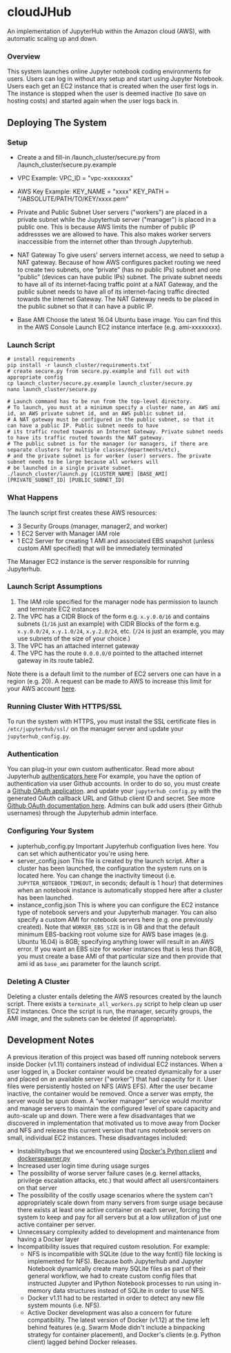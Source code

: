 cloudJHub
=======================
An implementation of JupyterHub within the Amazon cloud (AWS), with automatic scaling up and down.

### Overview ###

This system launches online Jupyter notebook coding environments for users. Users can log in without any setup and
start using Jupyter Notebook. Users each get an EC2 instance that is created when the user first logs in. The instance
is stopped when the user is deemed inactive (to save on hosting costs) and started again when the user logs back in.

Deploying The System
-----------------------------------
### Setup ###

- Create a and fill-in /launch_cluster/secure.py from /launch_cluster/secure.py.example

- VPC
Example:
VPC_ID = "vpc-xxxxxxxx"

- AWS Key
Example:
KEY_NAME = "xxxx"
KEY_PATH = "/ABSOLUTE/PATH/TO/KEY/xxxx.pem"

- Private and Public Subnet
User servers ("workers") are placed in a private subnet while the Jupyterhub server ("manager") is placed in a public 
one. This is because AWS limits the number of public IP addressses we are allowed to have. This also makes worker servers 
inaccessible from the internet other than through Jupyterhub.

- NAT Gateway
To give users' servers internet access, we need to setup a NAT gateway. Because of how AWS configures packet routing 
we need to create two subnets, one “private” (has no public IPs) subnet and  one “public” (devices can have public IPs) subnet. 
The private subnet needs to have all of its internet-facing traffic point at a NAT Gateway, and the public subnet needs to 
have all of its internet-facing traffic directed towards the Internet Gateway. The NAT Gateway needs to be placed in the 
public subnet so that it can have a public IP.

- Base AMI
Choose the latest 16.04 Ubuntu base image. You can find this in the AWS Console Launch EC2 instance interface (e.g. ami-xxxxxxxx).

### Launch Script ###
```
# install requirements
pip install -r launch_cluster/requirements.txt`
# create secure.py from secure.py.example and fill out with appropriate config
cp launch_cluster/secure.py.example launch_cluster/secure.py
nano launch_cluster/secure.py

# Launch command has to be run from the top-level directory.
# To launch, you must at a minimum specify a cluster name, an AWS ami id, an AWS private subnet id, and an AWS public subnet id.
# A NAT gateway must be configured in the public subnet, so that it can have a public IP. Public subnet needs to have
# its traffic routed towards an Internet Gateway. Private subnet needs to have its traffic routed towards the NAT gateway.
# The public subnet is for the manager (or managers, if there are separate clusters for multiple classes/departments/etc),
# and the private subnet is for worker (user) servers. The private subnet needs to be large because all workers will
# be launched in a single private subnet.
./launch_cluster/launch.py [CLUSTER_NAME] [BASE_AMI] [PRIVATE_SUBNET_ID] [PUBLIC_SUBNET_ID]

```

### What Happens ###
The launch script first creates these AWS resources:

* 3 Security Groups (manager, manager2, and worker)
* 1 EC2 Server with Manager IAM role
* 1 EC2 Server for creating 1 AMI and associated EBS snapshot (unless custom AMI specified) that will be immediately terminated

The Manager EC2 instance is the server responsible for running Jupyterhub.

### Launch Script Assumptions ###
1. The IAM role specified for the manager node has permission to launch and terminate EC2 instances
2. The VPC has a CIDR Block of the form e.g. `x.y.0.0/16` and contains subnets (`1/16` just an example)
with CIDR Blocks of the form e.g. `x.y.0.0/24`, `x.y.1.0/24`, `x.y.2.0/24`, etc. (`/24` is just an example,
you may use subnets of the size of your choice.)
3. The VPC has an attached internet gateway
4. The VPC has the route `0.0.0.0/0` pointed to the attached internet gateway
in its route table2.

Note there is a default limit to the number of EC2 servers one can have in a region (e.g. 20). A request can be made to AWS
to increase this limit for your AWS account [here](http://docs.aws.amazon.com/general/latest/gr/aws_service_limits.html).

### Running Cluster With HTTPS/SSL ###
To run the system with HTTPS, you must install the SSL certificate files in `/etc/jupyterhub/ssl/` on the manager server and
update your `jupyterhub_config.py`.

### Authentication ###
You can plug-in your own custom authenticator. Read more about Jupyterhub [authenticators here](http://jupyterhub.readthedocs.io/en/latest/authenticators.html)
For example, you have the option of authentication via user Github accounts. In order to do so,
you must create a [Github OAuth application](https://github.com/settings/applications/new>).
and update your `jupyterhub_config.py` with the generated OAuth callback URL and Github client ID and secret.
See more [Github OAuth documentation here](https://github.com/jupyterhub/oauthenticator/blob/master/README.md).
Admins can bulk add users (their Github usernames) through the Jupyterhub admin interface. 

### Configuring Your System ###
- jupterhub_config.py
Important Jupyterhub configuation lives here. You can set which authenticator you're using here.
- server_config.json
This file is created by the launch script. After a cluster has been launched, the configuration the system runs on is located here.
You can change the inactivity timeout (i.e. `JUPYTER_NOTEBOOK_TIMEOUT`, in seconds; default is 1 hour) that determines
when an notebook instance is automatically stopped here after a cluster has been launched.
- instance_config.json
This is where you can configure the EC2 instance type of notebook servers and your Jupyterhub manager. You can also
specify a custom AMI for notebook servers here (e.g. one previously created). Note that `WORKER_EBS_SIZE` is in GB
and that the default minimum EBS-backing root volume size for AWS base images (e.g. Ubuntu 16.04) is 8GB;
specifying anything lower will result in an AWS error. If you want an EBS size for worker instances that is less than
8GB, you must create a base AMI of that particular size and then provide that ami id as `base_ami` parameter for the
launch script.

### Deleting A Cluster ###
Deleting a cluster entails deleting the AWS resources created by the launch script. There exists a `terminate_all_workers.py` script to
help clean up user EC2 instances. Once the script is run, the manager, security groups, the AMI image, and the subnets can be
deleted (if appropriate).

Development Notes
-----------------------------------
A previous iteration of this project was based off running notebook servers inside Docker (v1.11) containers instead
of individual EC2 instances. When a user logged in, a Docker container would be created dynamically for a user and placed
on an available server ("worker") that had capacity for it. User files were persistently hosted on NFS (AWS EFS). After the user
became inactive, the container would be removed. Once a server was empty, the server would be spun down. A “worker manager”
service would monitor and manage servers to maintain the configured level of spare capacity and auto-scale up and down.
There were a few disadvantages that we discovered in implementation that motivated us to move away from Docker and NFS and release
this current version that runs notebook servers on small, individual EC2 instances. These disadvantages included:
- Instability/bugs that we encountered using [Docker's Python client](https://github.com/docker/docker-py) and
[dockerspawner.py](https://github.com/jupyterhub/dockerspawner)
- Increased user login time during usage surges
- The possibility of worse server failure cases (e.g. kernel attacks, privilege escalation attacks, etc.) that would
affect all users/containers on that server
- The possibility of the costly usage scenarios where the system can't appropriately scale down from many servers from surge
usage because there exists at least one active container on each server, forcing the system to keep and pay for all servers
but at a low utilization of just one active container per server.
- Unnecessary complexity added to development and maintenance from having a Docker layer
- Incompatibility issues that required custom resolution. For example: 
    - NFS is incompatible with SQLite (due to the way fcntl() file locking is implemented for NFS). Because both Jupyterhub and Jupyter Notebook dynamically create
many SQLite files as part of their general workflow, we had to create custom config files that instructed Jupyter and IPython Notebook processes to run using in-memory data structures
instead of SQLite in order to use NFS. 
    - Docker v1.11 had to be restarted in order to detect any new file system mounts (i.e. NFS). 
    - Active Docker development was also a concern for future compatibility. The latest version of Docker (v1.12) at the time left behind features (e.g. Swarm Mode didn't include a binpacking
strategy for container placement), and Docker's clients (e.g. Python client) lagged behind Docker releases.